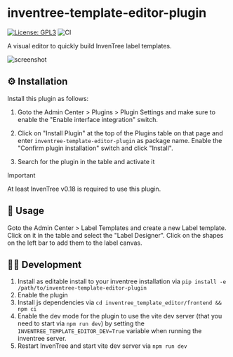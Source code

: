 # inventree-template-editor-plugin

[![License: GPL3](https://img.shields.io/badge/License-GPLv3-yellow.svg)](https://opensource.org/license/gpl-3-0)
![CI](https://github.com/wolflu05/inventree-template-editor-plugin/actions/workflows/ci.yml/badge.svg)

A visual editor to quickly build InvenTree label templates.

![screenshot](https://github.com/user-attachments/assets/2879e1ac-7fd5-4008-a740-34438620fb2b)

## ⚙️ Installation

Install this plugin as follows:

1. Goto the Admin Center > Plugins > Plugin Settings and make sure to enable the "Enable interface integration" switch.

2. Click on "Install Plugin" at the top of the Plugins table on that page and enter `inventree-template-editor-plugin` as package name. Enable the "Confirm plugin installation" switch and click "Install".

3. Search for the plugin in the table and activate it

> [!IMPORTANT]
> At least InvenTree v0.18 is required to use this plugin.

## 🏃 Usage

Goto the Admin Center > Label Templates and create a new Label template. Click on it in the table and select the "Label Designer". Click on the shapes on the left bar to add them to the label canvas.

## 🧑‍💻 Development

1. Install as editable install to your inventree installation via `pip install -e /path/to/inventree-template-editor-plugin`
2. Enable the plugin
3. Install js dependencies via `cd inventree_template_editor/frontend && npm ci`
4. Enable the dev mode for the plugin to use the vite dev server (that you need to start via `npm run dev`) by setting the `INVENTREE_TEMPLATE_EDITOR_DEV=True` variable when running the inventree server.
5. Restart InvenTree and start vite dev server via `npm run dev`
